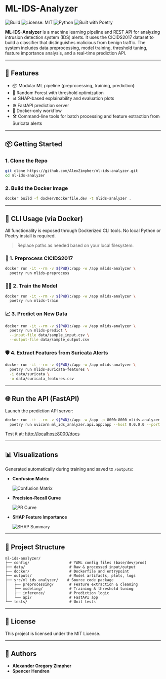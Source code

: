 # ML-IDS-Analyzer

![Build](https://github.com/AlexZimpher/ml-ids-analyzer/actions/workflows/test.yml/badge.svg)
![License: MIT](https://img.shields.io/badge/License-MIT-yellow.svg)
![Python](https://img.shields.io/badge/python-3.11-blue.svg)
![Built with Poetry](https://img.shields.io/badge/Built%20with-Poetry-612C63.svg?logo=python&logoColor=white)

**ML-IDS-Analyzer** is a machine learning pipeline and REST API for analyzing intrusion detection system (IDS) alerts. It uses the CICIDS2017 dataset to build a classifier that distinguishes malicious from benign traffic. The system includes data preprocessing, model training, threshold tuning, feature importance analysis, and a real-time prediction API.

---

## 🚀 Features

- 📦 Modular ML pipeline (preprocessing, training, prediction)
- 🧠 Random Forest with threshold optimization
- 📊 SHAP-based explainability and evaluation plots
- ⚙️ FastAPI prediction server
- 🐳 Docker-only workflow
- 🛠️ Command-line tools for batch processing and feature extraction from Suricata alerts

---

## 📦 Getting Started

### 1. Clone the Repo
```bash
git clone https://github.com/AlexZimpher/ml-ids-analyzer.git
cd ml-ids-analyzer
```

### 2. Build the Docker Image
```bash
docker build -f docker/Dockerfile.dev -t mlids-analyzer .
```

---

## 🧪 CLI Usage (via Docker)

All functionality is exposed through Dockerized CLI tools. No local Python or Poetry install is required.

> Replace paths as needed based on your local filesystem.

### 🧼 1. Preprocess CICIDS2017
```bash
docker run -it --rm -v ${PWD}:/app -w /app mlids-analyzer \
  poetry run mlids-preprocess
```

### 🏋️‍♂️ 2. Train the Model
```bash
docker run -it --rm -v ${PWD}:/app -w /app mlids-analyzer \
  poetry run mlids-train
```

### 📈 3. Predict on New Data
```bash
docker run -it --rm -v ${PWD}:/app -w /app mlids-analyzer \
  poetry run mlids-predict \
  --input-file data/sample_input.csv \
  --output-file data/sample_output.csv
```

### 🛡️ 4. Extract Features from Suricata Alerts
```bash
docker run -it --rm -v ${PWD}:/app -w /app mlids-analyzer \
  poetry run mlids-suricata-features \
  -i data/suricata \
  -o data/suricata_features.csv
```

---

## 🌐 Run the API (FastAPI)

Launch the prediction API server:

```bash
docker run -it --rm -v ${PWD}:/app -w /app -p 8000:8000 mlids-analyzer \
  poetry run uvicorn ml_ids_analyzer.api.app:app --host 0.0.0.0 --port 8000
```

Test it at: [http://localhost:8000/docs](http://localhost:8000/docs)

---

## 📊 Visualizations

Generated automatically during training and saved to `/outputs`:

- **Confusion Matrix**

  ![Confusion Matrix](outputs/Random_Forest_tuned_confusion_matrix.png)

- **Precision-Recall Curve**

  ![PR Curve](outputs/precision_recall_curve.png)

- **SHAP Feature Importance**

  ![SHAP Summary](outputs/shap_summary.png)

---

## 📁 Project Structure

```
ml-ids-analyzer/
├── config/                  # YAML config files (base/dev/prod)
├── data/                    # Raw & processed input/output
├── docker/                  # Dockerfile and entrypoint
├── outputs/                 # Model artifacts, plots, logs
├── src/ml_ids_analyzer/    # Source code package
│   ├── preprocessing/       # Feature extraction & cleaning
│   ├── modeling/            # Training & threshold tuning
│   ├── inference/           # Prediction logic
│   └── api/                 # FastAPI app
└── tests/                   # Unit tests
```

---

## 📄 License

This project is licensed under the MIT License.

---

## 🤝 Authors

- **Alexander Gregory Zimpher**
- **Spencer Hendren**